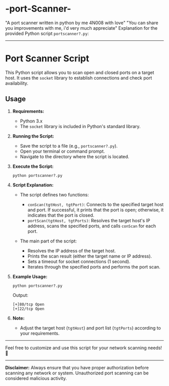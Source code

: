 ﻿# -port-Scanner-
"A port scanner written in python by me 4N008 with love"
"You can share you improvements with me, i'd very much appreciate"
Explanation for the provided Python script ```portscanner?.py```:

---

# Port Scanner Script

This Python script allows you to scan open and closed ports on a target host. It uses the `socket` library to establish connections and check port availability.

## Usage

1. **Requirements:**
   - Python 3.x
   - The `socket` library is included in Python's standard library.

2. **Running the Script:**
   - Save the script to a file (e.g., `portscanner?.py`).
   - Open your terminal or command prompt.
   - Navigate to the directory where the script is located.

3. **Execute the Script:**
   ```
   python portscanner?.py
   ```

4. **Script Explanation:**

   - The script defines two functions:
     - `conScan(tgtHost, tgtPort)`: Connects to the specified target host and port. If successful, it prints that the port is open; otherwise, it indicates that the port is closed.
     - `portScan(tgtHost, tgtPorts)`: Resolves the target host's IP address, scans the specified ports, and calls `conScan` for each port.

   - The main part of the script:
     - Resolves the IP address of the target host.
     - Prints the scan result (either the target name or IP address).
     - Sets a timeout for socket connections (1 second).
     - Iterates through the specified ports and performs the port scan.

5. **Example Usage:**
   ```
   python portscanner?.py
   ```

   Output:
   ```
   [+]80/tcp Open
   [+]22/tcp Open
   ```

6. **Note:**
   - Adjust the target host (`tgtHost`) and port list (`tgtPorts`) according to your requirements.

---

Feel free to customize and use this script for your network scanning needs! 🚀 

---
**Disclaimer:** Always ensure that you have proper authorization before scanning any network or system. Unauthorized port scanning can be considered malicious activity.